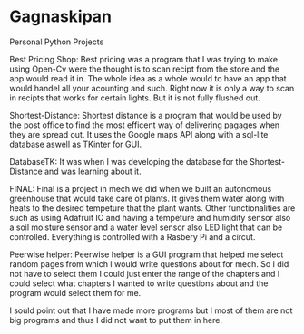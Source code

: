 # Gagnaskipan
Personal Python Projects

Best Pricing Shop:
Best pricing was a program that I was trying to make using Open-Cv were the thought is to scan 
recipt from the store and the app would read it in. The whole idea as a whole would to have an 
app that would handel all your acounting and such. Right now it is only a way to scan in recipts that works for certain lights. But it is not fully flushed out.

Shortest-Distance:
Shortest distance is a program that would be used by the post office to find the most efficent 
way of delivering pagages when they are spread out. It uses the Google maps API along with a 
sql-lite database aswell as TKinter for GUI.

DatabaseTK:
It was when I was developing the database for the Shortest-Distance and was learning about it.

FINAL:
Final is a project in mech we did when we built an autonomous greenhouse that would take care
of plants. It gives them water along with heats to the desired tempeture that the plant wants.
Other functionalities are such as using Adafruit IO and having a tempeture and humidity sensor
also a soil moisture sensor and a water level sensor also LED light that can be controlled.
Everything is controlled with a Rasbery Pi and a circut. 

Peerwise helper:
Peerwise helper is a GUI program that helped me select random pages from which I would write
questions about for mech. So I did not have to select them I could just enter the range of the 
chapters and I could select what chapters I wanted to write questions about and the program 
would select them for me.


I sould point out that I have made more programs but I most of them are not big programs and 
thus I did not want to put them in here.


